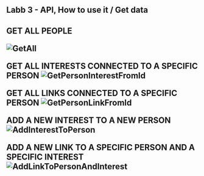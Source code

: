 <h2> Labb 3 - API, How to use it / Get data <h2>

**GET ALL PEOPLE**

![GetAll](https://github.com/Isacelf/Labb3-API/assets/145432445/d3a3249c-6661-4ef7-bea2-0ff7cc6715cd)


**GET ALL INTERESTS CONNECTED TO A SPECIFIC PERSON**
![GetPersonInterestFromId](https://github.com/Isacelf/Labb3-API/assets/145432445/988b7e2c-84d7-4bf4-ae21-7427a491dcab)


**GET ALL LINKS CONNECTED TO A SPECIFIC PERSON**
![GetPersonLinkFromId](https://github.com/Isacelf/Labb3-API/assets/145432445/41885269-3924-4583-ac37-61b5f0b7dab5)


**ADD A NEW INTEREST TO A NEW PERSON**
![AddInterestToPerson](https://github.com/Isacelf/Labb3-API/assets/145432445/aa77f905-5307-4d4d-bb1e-9af33d63e828)

**ADD A NEW LINK TO A SPECIFIC PERSON AND A SPECIFIC INTEREST**
![AddLinkToPersonAndInterest](https://github.com/Isacelf/Labb3-API/assets/145432445/443c0782-84b6-4d87-b1b4-f80e93b74bf4)
